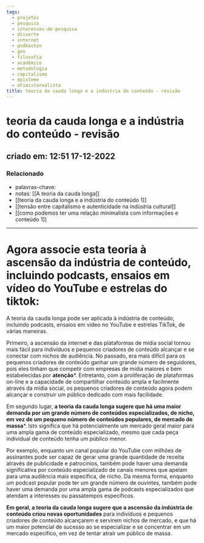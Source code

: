 ```yaml
---
tags:
  - projetos
  - pesquisa
  - interesses-de-pesquisa
  - disserte
  - internet
  - podkasten
  - geo
  - filosofia
  - acadêmico
  - metodologia
  - capitalismo
  - episteme
  - otimistarealista
title: teoria da cauda longa e a indústria do conteúdo - revisão
---
```


# teoria da cauda longa e a indústria do conteúdo - revisão

## criado em: 12:51 17-12-2022

### Relacionado

- palavras-chave: 
- notas: [[A teoria da cauda longa]]
- [[teoria da cauda longa e a indústria do conteúdo 1]]
- [[tensão  entre capitalismo e autenticidade na indústria cultural]]
- [[como podemos ter uma relação minimalista com informações e conteúdo 1]]
---

# Agora associe esta teoria à ascensão da indústria de conteúdo, incluindo podcasts, ensaios em vídeo do YouTube e estrelas do tiktok:

A teoria da cauda longa pode ser aplicada à indústria de conteúdo, incluindo podcasts, ensaios em vídeo no YouTube e estrelas TikTok, de várias maneiras.

Primeiro, a ascensão da internet e das plataformas de mídia social tornou mais fácil para indivíduos e pequenos criadores de conteúdo alcançar e se conectar com nichos de audiência. No passado, era mais difícil para os pequenos criadores de conteúdo ganhar um grande número de seguidores, pois eles tinham que competir com empresas de mídia maiores e bem estabelecidas por **atenção***. Entretanto, com a proliferação de plataformas on-line e a capacidade de compartilhar conteúdo ampla e facilmente através da mídia social, os pequenos criadores de conteúdo agora podem alcançar e construir um público dedicado com mais facilidade.

Em segundo lugar, **a teoria da cauda longa sugere que há uma maior demanda por um grande número de conteúdos especializados, de nicho, em vez de um pequeno número de conteúdos populares, de mercado de massa***. Isto significa que há potencialmente um mercado geral maior para uma ampla gama de conteúdo especializado, mesmo que cada peça individual de conteúdo tenha um público menor.

Por exemplo, enquanto um canal popular do YouTube com milhões de assinantes pode ser capaz de gerar uma grande quantidade de receita através de publicidade e patrocínios, também pode haver uma demanda significativa por conteúdo especializado de canais menores que apelam para uma audiência mais específica, de nicho. Da mesma forma, enquanto um podcast popular pode ter um grande número de ouvintes, também pode haver uma demanda por uma ampla gama de podcasts especializados que atendam a interesses ou passatempos específicos.

**Em geral, a teoria da cauda longa sugere que a ascensão da indústria de conteúdo criou novas oportunidades** para indivíduos e pequenos criadores de conteúdo alcançarem e servirem nichos de mercado, e que há um maior potencial de sucesso ao se especializar e se concentrar em um mercado específico, em vez de tentar atrair um público de massa.
